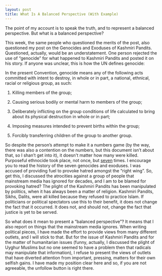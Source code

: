 ```yaml
---
layout: post
title: What Is A Balanced Perspective (With Example)
---
```


The point of my account is to speak the truth, and to represent a balanced perspective. But what is a balanced perspective?

  

This week, the same people who questioned the merits of the post, also questioned my post on the Genocides and Exoduses of Kashmiri Pandits. Questioned, actually, would be an understatement. One person rejected the use of “genocide” for what happened to Kashmiri Pandits and posted it on his story. If anyone was unclear, this is how the UN defines genocide:

  

In the present Convention, genocide means any of the following acts committed with intent to destroy, in whole or in part, a national, ethnical, racial or religious group, as such:

1.  Killing members of the group;
    
2.  Causing serious bodily or mental harm to members of the group;
    
3.  Deliberately inflicting on the group conditions of life calculated to bring about its physical destruction in whole or in part;
    
4.  Imposing measures intended to prevent births within the group;
    
5.  Forcibly transferring children of the group to another group.
    

  

So despite the person’s attempt to make it a numbers game (by the way, there was also a contention on the numbers, but this document isn’t about that, so I shan’t get into it), it doesn't matter how many were killed. Purposeful ethnocide took place, not once, but [seven](https://ikashmir.net/exodus/chapter7.html) times. I encourage you to read the history of the seven genocides and exoduses. I was accused of providing fuel to provoke hatred amongst the “right wing”. So, get this, I discussed the atrocities against a group of people that mainstream media has ignored for decades, and I am to be blamed for provoking hatred? The plight of the Kashmiri Pandits has been manipulated by politics, when it has always been a matter of religion. Kashmiri Pandits, Sikhs, Dalits, were all killed because they refused to practice Islam. If politicians or political spectators use this to their benefit, it does not change the fact that it occurred. It does not, and should not, change the fact that justice is yet to be served.

  

So what does it mean to present a “balanced perspective”? It means that I also report on things that the mainstream media ignores. When writing political pieces, I have made the effort to provide views from many different outlets, and I will stick to that. But for the issue of Kashmiri Pandits and for the matter of humanitarian issues (funny, actually, I discussed the plight of Uyghur Muslims but no one seemed to have a problem then that radicals may manipulate that information), I refuse to present the views of outlets that have diverted attention from important, pressing, matters for their own selfish gains. I have made my position clear here and so, if you are not agreeable, the unfollow button is right there.
